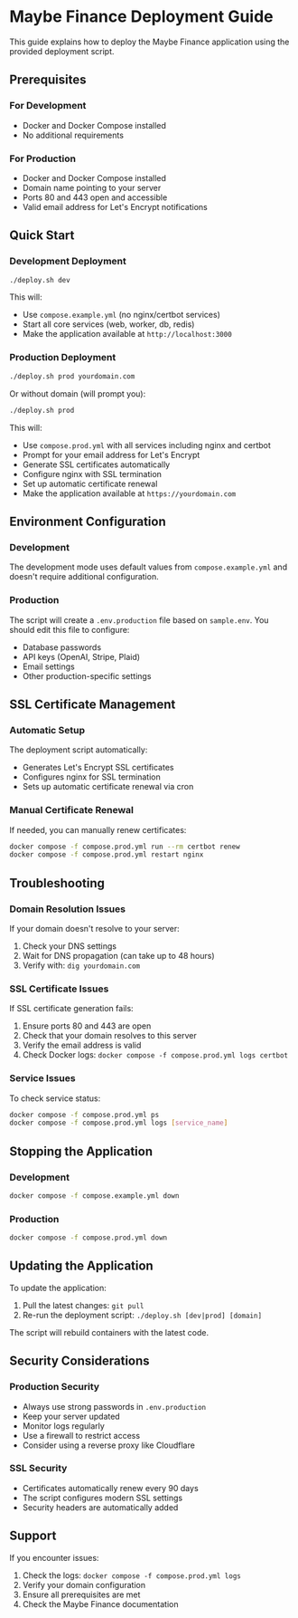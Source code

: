 # Maybe Finance Deployment Guide

This guide explains how to deploy the Maybe Finance application using the provided deployment script.

## Prerequisites

### For Development
- Docker and Docker Compose installed
- No additional requirements

### For Production
- Docker and Docker Compose installed
- Domain name pointing to your server
- Ports 80 and 443 open and accessible
- Valid email address for Let's Encrypt notifications

## Quick Start

### Development Deployment
```bash
./deploy.sh dev
```
This will:
- Use `compose.example.yml` (no nginx/certbot services)
- Start all core services (web, worker, db, redis)
- Make the application available at `http://localhost:3000`

### Production Deployment
```bash
./deploy.sh prod yourdomain.com
```
Or without domain (will prompt you):
```bash
./deploy.sh prod
```

This will:
- Use `compose.prod.yml` with all services including nginx and certbot
- Prompt for your email address for Let's Encrypt
- Generate SSL certificates automatically
- Configure nginx with SSL termination
- Set up automatic certificate renewal
- Make the application available at `https://yourdomain.com`

## Environment Configuration

### Development
The development mode uses default values from `compose.example.yml` and doesn't require additional configuration.

### Production
The script will create a `.env.production` file based on `sample.env`. You should edit this file to configure:

- Database passwords
- API keys (OpenAI, Stripe, Plaid)
- Email settings
- Other production-specific settings

## SSL Certificate Management

### Automatic Setup
The deployment script automatically:
- Generates Let's Encrypt SSL certificates
- Configures nginx for SSL termination
- Sets up automatic certificate renewal via cron

### Manual Certificate Renewal
If needed, you can manually renew certificates:
```bash
docker compose -f compose.prod.yml run --rm certbot renew
docker compose -f compose.prod.yml restart nginx
```

## Troubleshooting

### Domain Resolution Issues
If your domain doesn't resolve to your server:
1. Check your DNS settings
2. Wait for DNS propagation (can take up to 48 hours)
3. Verify with: `dig yourdomain.com`

### SSL Certificate Issues
If SSL certificate generation fails:
1. Ensure ports 80 and 443 are open
2. Check that your domain resolves to this server
3. Verify the email address is valid
4. Check Docker logs: `docker compose -f compose.prod.yml logs certbot`

### Service Issues
To check service status:
```bash
docker compose -f compose.prod.yml ps
docker compose -f compose.prod.yml logs [service_name]
```

## Stopping the Application

### Development
```bash
docker compose -f compose.example.yml down
```

### Production
```bash
docker compose -f compose.prod.yml down
```

## Updating the Application

To update the application:
1. Pull the latest changes: `git pull`
2. Re-run the deployment script: `./deploy.sh [dev|prod] [domain]`

The script will rebuild containers with the latest code.

## Security Considerations

### Production Security
- Always use strong passwords in `.env.production`
- Keep your server updated
- Monitor logs regularly
- Use a firewall to restrict access
- Consider using a reverse proxy like Cloudflare

### SSL Security
- Certificates automatically renew every 90 days
- The script configures modern SSL settings
- Security headers are automatically added

## Support

If you encounter issues:
1. Check the logs: `docker compose -f compose.prod.yml logs`
2. Verify your domain configuration
3. Ensure all prerequisites are met
4. Check the Maybe Finance documentation
